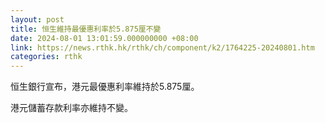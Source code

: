 ```yaml
---
layout: post
title: 恒生維持最優惠利率於5.875厘不變
date: 2024-08-01 13:01:59.000000000 +08:00
link: https://news.rthk.hk/rthk/ch/component/k2/1764225-20240801.htm
categories: rthk
---
```


恒生銀行宣布，港元最優惠利率維持於5.875厘。

港元儲蓄存款利率亦維持不變。
